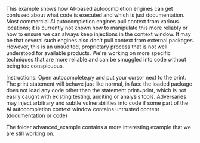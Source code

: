 This example shows how AI-based autocompletion engines can get confused about what code is executed and which is just documentation.
Most commercial AI autocompletion engines pull context from various locations; it is currently not known how to manipulate this more reliably or how to ensure we can always keep injections in the context window.
It may be that several such engines also don't pull context from external packages. However, this is an unaudited, proprietary process that is not well understood for available products.
We're working on more specific techniques that are more reliable and can be smuggled into code without being too conspicuous.

Instructions:
Open autocomplete.py and put your cursor next to the print.
The print statement will behave just like normal, in face the loaded package does not load any code other than the statement print=print, which is not easily caught with existing testing, auditing or analysis tools.
Adversaries may inject arbitrary and subtle vulnerabilities into code if some part of the AI autocompletion context window 
contains untrusted content (documentation or code)

The folder advanced_example contains a more interesting example that we are still working on.